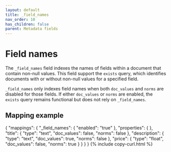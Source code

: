 ```yaml
---
layout: default
title: _field_names
nav_order: 10
has_children: false
parent: Metadata fields
---
```


# Field names

The `_field_names` field indexes the names of fields within a document that contain non-null values. This field support the `exists` query, which identifies documents with or without non-null values for a specified field. 

`_field_names` only indexes field names when both `doc_values` and `norms` are disabled for those fields. If either `doc_values` or `norms` are enabled, the `exists` query remains functional but does not rely on `_field_names`.

## Mapping example

{
    "mappings": {
       "_field_names": {
        "enabled": "true"
      },
    "properties": {
      },
      "title": {
        "type": "text",
        "doc_values": false,
        "norms": false
      },
      "description": {
        "type": "text",
        "doc_values": true,
        "norms": false
      },
      "price": {
        "type": "float",
        "doc_values": false,
        "norms": true
      }
    }
  }
}
{% include copy-curl.html %}
